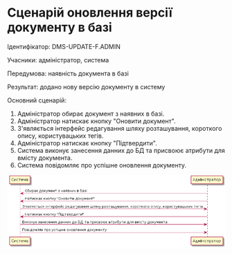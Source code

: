 # Сценарій оновлення версії документу в базі

Ідентифікатор: DMS-UPDATE-F.ADMIN

Учасники: aдміністратор, система

Передумова: наявність документа в базі

Результат: додано нову версію документу в систему

Основний сценарій:
   1. Адміністратор обирає документ з наявних в базі.
   2. Адміністратор натискає кнопку "Оновити документ".
   3. З'являється інтерфейс редагування шляху розташування, короткого опису, користувацьких тегів.
   4. Адміністратор натискає кнопку "Підтвердити".
   5. Система виконує занесення данних до БД та присвоює атрибути для вмісту документа.
   6. Система повідомляє про успішне оновлення документу. 

![](https://github.com/shooterdimon/DocumentManagementSystem/blob/master/UseCases/Diagrams/UpdateFile.png)
